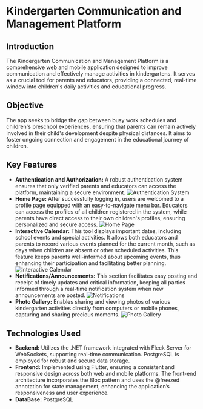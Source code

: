 # Kindergarten Communication and Management Platform

## Introduction
The Kindergarten Communication and Management Platform is a comprehensive web and mobile application designed to improve communication and effectively manage activities in kindergartens. It serves as a crucial tool for parents and educators, providing a connected, real-time window into children's daily activities and educational progress.

## Objective
The app seeks to bridge the gap between busy work schedules and children's preschool experiences, ensuring that parents can remain actively involved in their child's development despite physical distances. It aims to foster ongoing connection and engagement in the educational journey of children.

## Key Features
- **Authentication and Authorization:** A robust authentication system ensures that only verified parents and educators can access the platform, maintaining a secure environment. ![Authentication System](path/to/figure1.png)
- **Home Page:** After successfully logging in, users are welcomed to a profile page equipped with an easy-to-navigate menu bar. Educators can access the profiles of all children registered in the system, while parents have direct access to their own children's profiles, ensuring personalized and secure access. ![Home Page](path/to/figure2.png)
- **Interactive Calendar:** This tool displays important dates, including school events and special activities. It allows both educators and parents to record various events planned for the current month, such as days when children are absent or other scheduled activities. This feature keeps parents well-informed about upcoming events, thus enhancing their participation and facilitating better planning. ![Interactive Calendar](path/to/figure3.png)
- **Notifications/Announcements:** This section facilitates easy posting and receipt of timely updates and critical information, keeping all parties informed through a real-time notification system when new announcements are posted. ![Notifications](path/to/figure5.png)
- **Photo Gallery:** Enables sharing and viewing photos of various kindergarten activities directly from computers or mobile phones, capturing and sharing precious moments. ![Photo Gallery](path/to/figure7.png)

## Technologies Used
- **Backend:** Utilizes the .NET framework integrated with Fleck Server for WebSockets, supporting real-time communication. PostgreSQL is employed for robust and secure data storage.
- **Frontend:** Implemented using Flutter, ensuring a consistent and responsive design across both web and mobile platforms. The front-end architecture incorporates the Bloc pattern and uses the @freezed annotation for state management, enhancing the application’s responsiveness and user experience.
- **DataBase:** PostgreSQL


